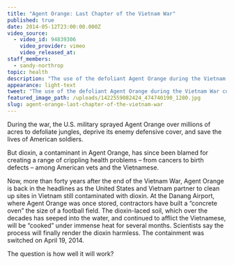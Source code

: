 ```yaml
---
title: "Agent Orange: Last Chapter of the Vietnam War"
published: true
date: 2014-05-12T23:00:00.000Z
video_source:
  - video_id: 94839306
    video_provider: vimeo
    video_released_at:
staff_members:
  - sandy-northrop
topic: health
description: "The use of the defoliant Agent Orange during the Vietnam War continues to cast a dark shadow over both American veterans and Vietnamese citizens. "
appearance: light-text
tweet: "The use of the defoliant Agent Orange during the Vietnam War continues to cast a dark shadow."
featured_image_path: /uploads/1422559082424_474740190_1280.jpg
slug: agent-orange-last-chapter-of-the-vietnam-war
---
```


During the war, the U.S. military sprayed Agent Orange over millions of acres to defoliate jungles, deprive its enemy defensive cover, and save the lives of American soldiers.

But dioxin, a contaminant in Agent Orange, has since been blamed for creating a range of crippling health problems – from cancers to birth defects – among American vets and the Vietnamese.

Now, more than forty years after the end of the Vietnam War, Agent Orange is back in the headlines as the United States and Vietnam partner to clean up sites in Vietnam still contaminated with dioxin. At the Danang Airport, where Agent Orange was once stored, contractors have built a “concrete oven” the size of a football field. The dioxin-laced soil, which over the decades has seeped into the water, and continued to afflict the Vietnamese, will be “cooked” under immense heat for several months. Scientists say the process will finally render the dioxin harmless. The containment was switched on April 19, 2014.

The question is how well it will work?

